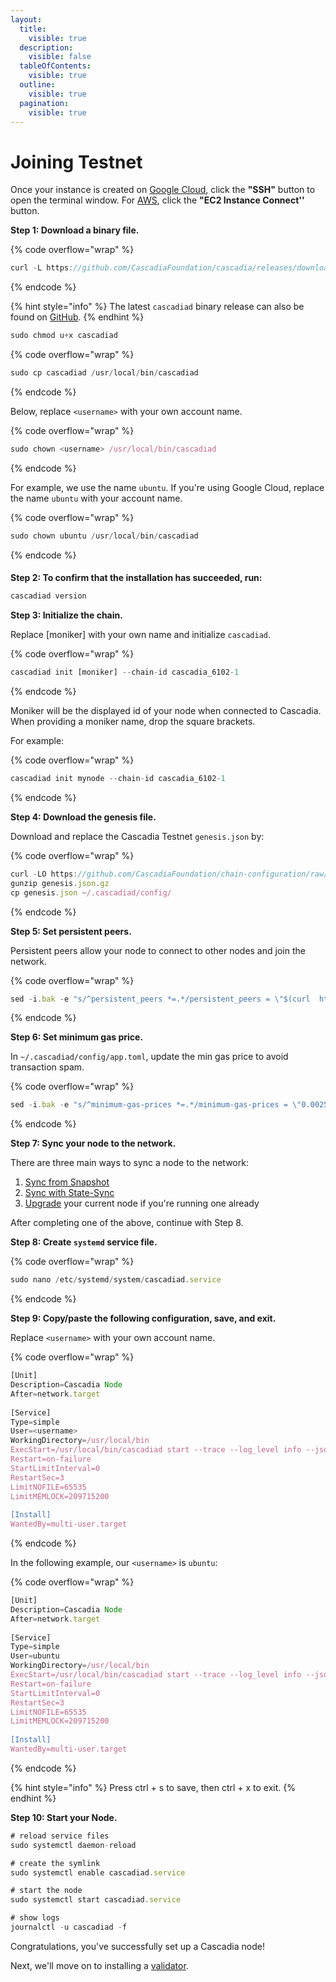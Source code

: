```yaml
---
layout:
  title:
    visible: true
  description:
    visible: false
  tableOfContents:
    visible: true
  outline:
    visible: true
  pagination:
    visible: true
---
```


# Joining Testnet

Once your instance is created on [Google Cloud](https://cascadia.gitbook.io/gitbook/validators/virtual-machine/google-cloud-setup), click the **"SSH"** button to open the terminal window.  For [AWS](https://cascadia.gitbook.io/gitbook/validators/virtual-machine/aws-setup), click the **"EC2 Instance Connect''** button.



**Step 1: Download a binary file.**

{% code overflow="wrap" %}
```javascript
curl -L https://github.com/CascadiaFoundation/cascadia/releases/download/v0.1.7/cascadiad -o cascadiad
```
{% endcode %}

{% hint style="info" %}
The latest `cascadiad` binary release can also be found on [GitHub](https://github.com/cascadiafoundation/cascadia/releases).
{% endhint %}

```javascript
sudo chmod u+x cascadiad
```

{% code overflow="wrap" %}
```javascript
sudo cp cascadiad /usr/local/bin/cascadiad
```
{% endcode %}

Below, replace `<username>` with your own account name.

{% code overflow="wrap" %}
```javascript
sudo chown <username> /usr/local/bin/cascadiad
```
{% endcode %}

For example, we use the name `ubuntu`.  If you're using Google Cloud, replace the name `ubuntu` with your account name.

{% code overflow="wrap" %}
```javascript
sudo chown ubuntu /usr/local/bin/cascadiad
```
{% endcode %}

####

**Step 2: To confirm that the installation has succeeded, run:**

```javascript
cascadiad version
```



**Step 3: Initialize the chain.**

Replace \[moniker] with your own name and initialize `cascadiad`.

{% code overflow="wrap" %}
```javascript
cascadiad init [moniker] --chain-id cascadia_6102-1
```
{% endcode %}

Moniker will be the displayed id of your node when connected to Cascadia.  When providing a moniker name, drop the square brackets.

For example:

{% code overflow="wrap" %}
```javascript
cascadiad init mynode --chain-id cascadia_6102-1
```
{% endcode %}



**Step 4: Download the genesis file.**

Download and replace the Cascadia Testnet `genesis.json` by:

{% code overflow="wrap" %}
```javascript
curl -LO https://github.com/CascadiaFoundation/chain-configuration/raw/master/testnet/genesis.json.gz
gunzip genesis.json.gz
cp genesis.json ~/.cascadiad/config/
```
{% endcode %}



**Step 5: Set persistent peers.**

Persistent peers allow your node to connect to other nodes and join the network.

{% code overflow="wrap" %}
```javascript
sed -i.bak -e "s/^persistent_peers *=.*/persistent_peers = \"$(curl  https://raw.githubusercontent.com/CascadiaFoundation/chain-configuration/master/testnet/persistent_peers.txt)\"/" ~/.cascadiad/config/config.toml
```
{% endcode %}



**Step 6: Set minimum gas price.**

In `~/.cascadiad/config/app.toml`, update the min gas price to avoid transaction spam.

{% code overflow="wrap" %}
```javascript
sed -i.bak -e "s/^minimum-gas-prices *=.*/minimum-gas-prices = \"0.0025aCC\"/" ~/.cascadiad/config/app.toml
```
{% endcode %}



**Step 7: Sync your node to the network.**

There are three main ways to sync a node to the network:

1. [Sync from Snapshot](sync-from-snapshot.md)
2. [Sync with State-Sync](state-sync.md)
3. [Upgrade](upgrade/) your current node if you're running one already

After completing one of the above, continue with Step 8.



**Step 8: Create `systemd` service file.**

{% code overflow="wrap" %}
```javascript
sudo nano /etc/systemd/system/cascadiad.service
```
{% endcode %}



**Step 9: Copy/paste the following configuration, save, and exit.**

Replace `<username>` with your own account name.

{% code overflow="wrap" %}
```javascript
[Unit]
Description=Cascadia Node
After=network.target
 
[Service]
Type=simple
User=<username>
WorkingDirectory=/usr/local/bin
ExecStart=/usr/local/bin/cascadiad start --trace --log_level info --json-rpc.api eth,txpool,personal,net,debug,web3 --api.enable
Restart=on-failure
StartLimitInterval=0
RestartSec=3
LimitNOFILE=65535
LimitMEMLOCK=209715200
 
[Install]
WantedBy=multi-user.target
```
{% endcode %}

In the following example, our `<username>` is `ubuntu`:

{% code overflow="wrap" %}
```javascript
[Unit]
Description=Cascadia Node
After=network.target
 
[Service]
Type=simple
User=ubuntu
WorkingDirectory=/usr/local/bin
ExecStart=/usr/local/bin/cascadiad start --trace --log_level info --json-rpc.api eth,txpool,personal,net,debug,web3 --api.enable
Restart=on-failure
StartLimitInterval=0
RestartSec=3
LimitNOFILE=65535
LimitMEMLOCK=209715200
 
[Install]
WantedBy=multi-user.target
```
{% endcode %}

{% hint style="info" %}
Press ctrl + s to save, then ctrl + x to exit.
{% endhint %}



**Step 10: Start your Node.**

```javascript
# reload service files
sudo systemctl daemon-reload
```

```javascript
# create the symlink
sudo systemctl enable cascadiad.service
```

```javascript
# start the node
sudo systemctl start cascadiad.service
```

```javascript
# show logs
journalctl -u cascadiad -f
```



Congratulations, you've successfully set up a Cascadia node!

Next, we'll move on to installing a [validator](../installation.md).
